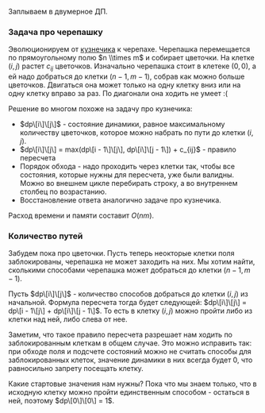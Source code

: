 Заплываем в двумерное ДП.

### Задача про черепашку

Эволюционируем от [кузнечика](Одномерное_ДП_:_кузнечик "wikilink") к
черепахе. Черепашка перемещается по прямоугольному полю $n \\times
m$ и собирает цветочки. На клетке $(i,j)$ растет $c_{ij}$ цветочков.
Изначально черепашка стоит в клетеке $(0,0)$, а ей надо добраться до
клетки $(n-1, m-1)$, собрав как можно больше цветочков. Двигаться она
может только на одну клетку вниз или на одну клетку вправо за раз. По
диагонали она ходить не умеет :(

Решение во многом похоже на задачу про кузнечика:

  - $dp\[i\]\[j\]$ - состояние динамики, равное максимальному количеству
    цветочков, которое можно набрать по пути до клетки $(i, j)$.
  - $dp\[i\]\[j\] = max(dp\[i - 1\]\[j\], dp\[i\]\[j - 1\]) + c_{ij}$ -
    правило пересчета
  - Порядок обхода - надо проходить через клетки так, чтобы все
    состояния, которые нужны для пересчета, уже были валидны.
    Можно во внешнем цикле перебирать строку, а во внутреннем столбец
    по возрастанию.
  - Восстановление ответа аналогично задаче про кузнечика.

Расход времени и памяти составит $O(nm)$.

### Количество путей

Забудем пока про цветочки. Пусть теперь неокторые клетки поля
заблокированы, черепашка не может заходить на них. Мы хотим
найти, сколькими способами черепашка может добраться до клетки
$(n-1,m-1)$.

Пусть $dp\[i\]\[j\]$ - количество способов добраться до клетки $(i, j)$
из начальной. Формула пересчета тогда будет следующей: $dp\[i\]\[j\] =
dp\[i - 1\[j\] + dp\[i\]\[j - 1\]$. То есть в клетку $(i, j)$ можно
пройти либо из клетки над ней, либо слева от нее.

Заметим, что такое правило пересчета разрешает нам ходить по
заблокированным клеткам в общем случае. Это можно исправить
так: при обходе поля и подсчете состояний можно не считать способы для
заблокированных клеток, значение динамики в них всегда будет $0$, что
равносильно запрету посещать клетку.

Какие стартовые значения нам нужны? Пока что мы знаем только, что в
исходную клетку можно пройти единственным способом - остаться в
ней, поэтому $dp\[0\]\[0\] = 1$.